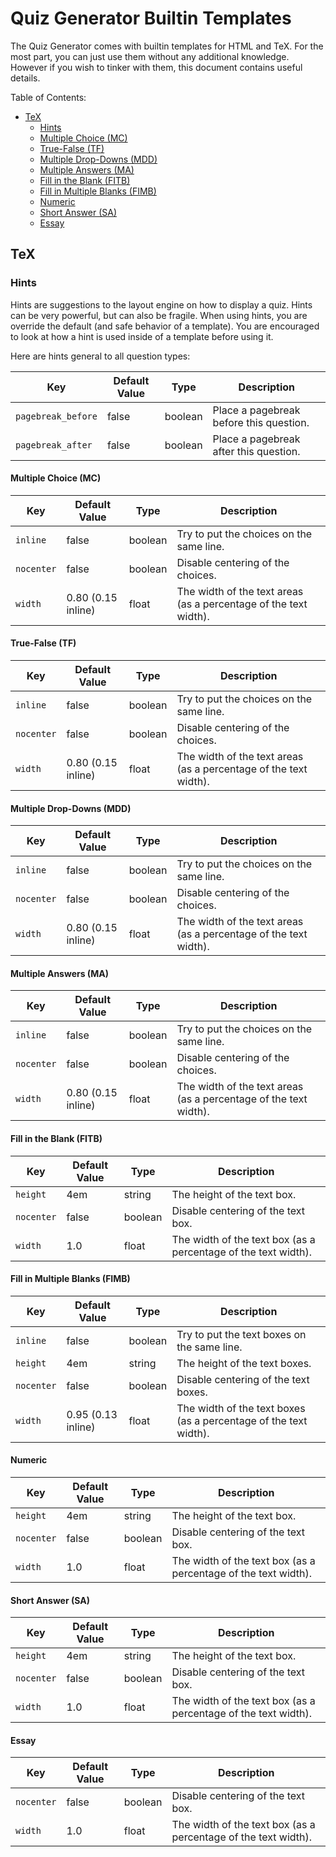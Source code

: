 # Quiz Generator Builtin Templates

The Quiz Generator comes with builtin templates for HTML and TeX.
For the most part, you can just use them without any additional knowledge.
However if you wish to tinker with them,
this document contains useful details.

Table of Contents:
 - [TeX](#tex)
   - [Hints](#hints)
    - [Multiple Choice (MC)](#multiple-choice-mc)
    - [True-False (TF)](#true-false-tf)
    - [Multiple Drop-Downs (MDD)](#multiple-drop-downs-mdd)
    - [Multiple Answers (MA)](#multiple-answers-ma)
    - [Fill in the Blank (FITB)](#fill-in-the-blank-fitb)
    - [Fill in Multiple Blanks (FIMB)](#fill-in-multiple-blanks-fimb)
    - [Numeric](#numeric)
    - [Short Answer (SA)](#short-answer-sa)
    - [Essay](#essay)

## TeX

### Hints

Hints are suggestions to the layout engine on how to display a quiz.
Hints can be very powerful, but can also be fragile.
When using hints, you are override the default (and safe behavior of a template).
You are encouraged to look at how a hint is used inside of a template before using it.

Here are hints general to all question types:

| Key                | Default Value | Type    | Description                             |
|--------------------|---------------|---------|-----------------------------------------|
| `pagebreak_before` | false         | boolean | Place a pagebreak before this question. |
| `pagebreak_after`  | false         | boolean | Place a pagebreak after this question.  |

#### Multiple Choice (MC)

| Key        | Default Value      | Type    | Description                              |
|------------|--------------------|---------|------------------------------------------|
| `inline`   | false              | boolean | Try to put the choices on the same line. |
| `nocenter` | false              | boolean | Disable centering of the choices.        |
| `width`    | 0.80 (0.15 inline) | float   | The width of the text areas (as a percentage of the text width). |

#### True-False (TF)

| Key        | Default Value      | Type    | Description                              |
|------------|--------------------|---------|------------------------------------------|
| `inline`   | false              | boolean | Try to put the choices on the same line. |
| `nocenter` | false              | boolean | Disable centering of the choices.        |
| `width`    | 0.80 (0.15 inline) | float   | The width of the text areas (as a percentage of the text width). |

#### Multiple Drop-Downs (MDD)

| Key        | Default Value      | Type    | Description                              |
|------------|--------------------|---------|------------------------------------------|
| `inline`   | false              | boolean | Try to put the choices on the same line. |
| `nocenter` | false              | boolean | Disable centering of the choices.        |
| `width`    | 0.80 (0.15 inline) | float   | The width of the text areas (as a percentage of the text width). |

#### Multiple Answers (MA)

| Key        | Default Value      | Type    | Description                              |
|------------|--------------------|---------|------------------------------------------|
| `inline`   | false              | boolean | Try to put the choices on the same line. |
| `nocenter` | false              | boolean | Disable centering of the choices.        |
| `width`    | 0.80 (0.15 inline) | float   | The width of the text areas (as a percentage of the text width). |

#### Fill in the Blank (FITB)

| Key        | Default Value | Type    | Description                        |
|------------|---------------|---------|------------------------------------|
| `height`   | 4em           | string  | The height of the text box.        |
| `nocenter` | false         | boolean | Disable centering of the text box. |
| `width`    | 1.0           | float   | The width of the text box (as a percentage of the text width). |

#### Fill in Multiple Blanks (FIMB)

| Key        | Default Value      | Type    | Description                                 |
|------------|--------------------|---------|---------------------------------------------|
| `inline`   | false              | boolean | Try to put the text boxes on the same line. |
| `height`   | 4em                | string  | The height of the text boxes.               |
| `nocenter` | false              | boolean | Disable centering of the text boxes.        |
| `width`    | 0.95 (0.13 inline) | float   | The width of the text boxes (as a percentage of the text width). |

#### Numeric

| Key        | Default Value | Type    | Description                        |
|------------|---------------|---------|------------------------------------|
| `height`   | 4em           | string  | The height of the text box.        |
| `nocenter` | false         | boolean | Disable centering of the text box. |
| `width`    | 1.0           | float   | The width of the text box (as a percentage of the text width). |

#### Short Answer (SA)

| Key        | Default Value | Type    | Description                        |
|------------|---------------|---------|------------------------------------|
| `height`   | 4em           | string  | The height of the text box.        |
| `nocenter` | false         | boolean | Disable centering of the text box. |
| `width`    | 1.0           | float   | The width of the text box (as a percentage of the text width). |

#### Essay

| Key        | Default Value | Type    | Description                        |
|------------|---------------|---------|------------------------------------|
| `nocenter` | false         | boolean | Disable centering of the text box. |
| `width`    | 1.0           | float   | The width of the text box (as a percentage of the text width). |
